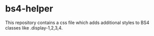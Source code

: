 # bs4-helper

This repository contains a css file which adds additional styles to BS4 classes like .display-1,2,3,4.
